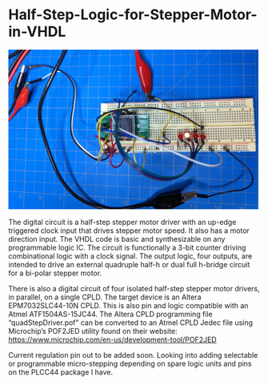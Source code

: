 # Half-Step-Logic-for-Stepper-Motor-in-VHDL

<img src="assets/image.jpg?raw=true" width="500px"><br/>

The digital circuit is a half-step stepper motor driver with an up-edge triggered clock input that drives stepper motor speed. It also has a motor direction input. The VHDL code is basic and synthesizable on any programmable logic IC. The circuit is functionally a 3-bit counter driving combinational logic with a clock signal. The output logic, four outputs, are intended to drive an external quadruple half-h or dual full h-bridge circuit for a bi-polar stepper motor.

There is also a digital circuit of four isolated half-step stepper motor drivers, in parallel, on a single CPLD. The target device is an Altera EPM7032SLC44-10N CPLD. This is also pin and logic compatible with an Atmel ATF1504AS-15JC44. The Altera CPLD programming file “quadStepDriver.pof” can be converted to an Atmel CPLD Jedec file using Microchip’s POF2JED utility found on their website: https://www.microchip.com/en-us/development-tool/POF2JED

Current regulation pin out to be added soon. Looking into adding selectable or programmable micro-stepping depending on spare logic units and pins on the PLCC44 package I have.
